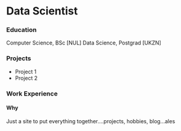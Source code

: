 # Data Scientist

### Education
Computer Science, BSc [NUL]
Data Science, Postgrad [UKZN]

### Projects
  - Project 1
  - Project 2

### Work Experience

#### Why
Just a site to put everything together....projects, hobbies, blog...ales 
